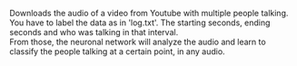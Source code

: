 Downloads the audio of a video from Youtube with multiple people talking. <br>
You have to label the data as in 'log.txt'. The starting seconds, ending seconds and who was talking in that interval. <br>
From those, the neuronal network will analyze the audio and learn to classify the people talking at a certain point,
in any audio. <br>